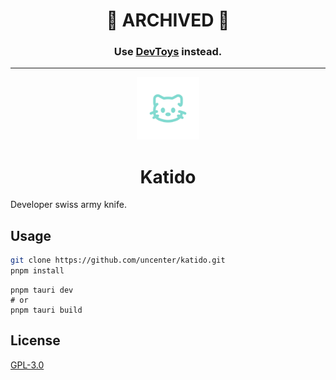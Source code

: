<div align="center">
	<h1>🚧 ARCHIVED 🚧</h1>
	<h3>Use <a href="https://github.com/DevToys-app/DevToys">DevToys</a> instead.</h3>
</div>

---

<div align="center">
  <img src="./assets/katido.png" width="100" />
  <h1>Katido</h1>
</div>

Developer swiss army knife.

## Usage

```sh
git clone https://github.com/uncenter/katido.git
pnpm install
```

```
pnpm tauri dev
# or
pnpm tauri build
```

## License

[GPL-3.0](LICENSE)
